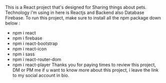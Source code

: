 This is a React project that's designed for Sharing things about pets.
Technology i'm using in here is Reactjs and Backend also Database Firebase.
To run this project, make sure to install all the npm package down below :
- npm i react
- npm i firebase
- npm i react-bootstrap
- npm i react-icon
- npm i sass
- npm i react-router-dom
- npm i react-player
Thanks you for paying times to review this project, DM or PM me if u want to know more about this project, i leave the link to my social account in bio.
